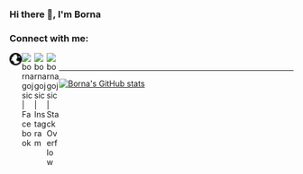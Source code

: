 ### Hi there 👋, I'm Borna

<!--
**bornagojsic/bornagojsic** is a ✨ _special_ ✨ repository because its `README.md` (this file) appears on your GitHub profile.

Here are some ideas to get you started:

- 🔭 I’m currently working on ...
- 🌱 I’m currently learning ...
- 👯 I’m looking to collaborate on ...
- 🤔 I’m looking for help with ...
- 💬 Ask me about ...
- 📫 How to reach me: ...
- 😄 Pronouns: ...
- ⚡ Fun fact: I love to play the piano
-->

### Connect with me:

[<img align="left" alt="bornagojsic.from.hr" width="22px" src="https://raw.githubusercontent.com/iconic/open-iconic/master/svg/globe.svg" />][website]
[<img align="left" alt="bornagojsic | Facebook" width="22px" src="https://cdn.jsdelivr.net/npm/simple-icons@v3/icons/facebook.svg" />][facebook]
[<img align="left" alt="bornagojsic | Instagram" width="22px" src="https://cdn.jsdelivr.net/npm/simple-icons@v3/icons/instagram.svg" />][instagram]
[<img align="left" alt="bornagojsic | Stack Overflow" width="22px" src="https://cdn.jsdelivr.net/npm/simple-icons@v3/icons/stackoverflow.svg" />][stackoverflow]

<br />

---

[![Borna's GitHub stats](https://github-readme-stats.vercel.app/api?username=bornagojsic)](https://github.com/anuraghazra/github-readme-stats)


[website]: http://bornagojsic.from.hr
[facebook]: https://www.facebook.com/Bornagojsic
[instagram]: https://www.instagram.com/bornagojsic/
[stackoverflow]: https://stackoverflow.com/users/12075938/borna-goj%c5%a1i%c4%87
